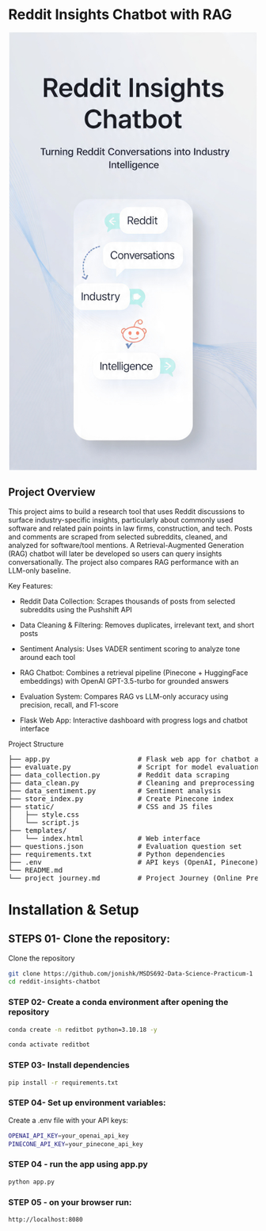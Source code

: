 # Reddit Insights Chatbot with RAG
<p align="center">
  <img src="static/simple_header_image_for_reddit_insights_chatbot.jpeg" width="500"/>
</p>

## Project Overview

This project aims to build a research tool that uses Reddit discussions to surface industry-specific insights, particularly about commonly used software and related pain points in law firms, construction, and tech. Posts and comments are scraped from selected subreddits, cleaned, and analyzed for software/tool mentions. A Retrieval-Augmented Generation (RAG) chatbot will later be developed so users can query insights conversationally. The project also compares RAG performance with an LLM-only baseline.

Key Features:

- Reddit Data Collection: Scrapes thousands of posts from selected subreddits using the Pushshift API

- Data Cleaning & Filtering: Removes duplicates, irrelevant text, and short posts

- Sentiment Analysis: Uses VADER sentiment scoring to analyze tone around each tool

- RAG Chatbot: Combines a retrieval pipeline (Pinecone + HuggingFace embeddings) with OpenAI GPT-3.5-turbo for grounded answers

- Evaluation System: Compares RAG vs LLM-only accuracy using precision, recall, and F1-score

- Flask Web App: Interactive dashboard with progress logs and chatbot interface

Project Structure
<pre>
├── app.py                     # Flask web app for chatbot and pipeline
├── evaluate.py                # Script for model evaluation (RAG vs LLM)
├── data_collection.py         # Reddit data scraping
├── data_clean.py              # Cleaning and preprocessing
├── data_sentiment.py          # Sentiment analysis
├── store_index.py             # Create Pinecone index
├── static/                    # CSS and JS files
│   ├── style.css
│   └── script.js
├── templates/
│   └── index.html             # Web interface
├── questions.json             # Evaluation question set
├── requirements.txt           # Python dependencies
├── .env                       # API keys (OpenAI, Pinecone)
└── README.md
└── project_journey.md         # Project Journey (Online Presence)
</pre>

# Installation & Setup

## STEPS 01- Clone the repository:

Clone the repository

```bash
git clone https://github.com/jonishk/MSDS692-Data-Science-Practicum-1
cd reddit-insights-chatbot

```

### STEP 02- Create a conda environment after opening the repository

```bash
conda create -n reditbot python=3.10.18 -y
````
```bash
conda activate reditbot
````

### STEP 03- Install dependencies
```bash
pip install -r requirements.txt
```
### STEP 04- Set up environment variables:
Create a .env file with your API keys:
```bash
OPENAI_API_KEY=your_openai_api_key
PINECONE_API_KEY=your_pinecone_api_key

```
### STEP 04 - run the app using app.py
```bash
python app.py
```
### STEP 05 - on your browser run:
```bash
http://localhost:8080
```








